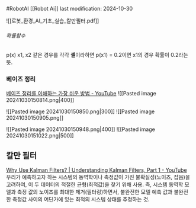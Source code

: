 #RobotAI
[[Robot Ai]]
last modification: 2024-10-30

![[로봇_환경_AI_기초_실습_칼만필터.pdf]]

###### 확률함수
p(x)
x1, x2 같은 경우를 각각 **셀**이라하면
p(x1) = 0.2이면 x1의 경우 확률이 0.2라는 뜻.

### 베이즈 정리
[베이즈 정리를 이해하는 가장 쉬운 방법 - YouTube](https://youtu.be/Y4ecU7NkiEI?si=q3F3fY6KWAjTUSRN)
![[Pasted image 20241030150814.png|400]]

![[Pasted image 20241030150850.png|300]]
![[Pasted image 20241030150905.png]]

![[Pasted image 20241030150948.png|400]]
![[Pasted image 20241030151022.png|500]]

## 칼만 필터
[Why Use Kalman Filters? | Understanding Kalman Filters, Part 1 - YouTube](https://youtu.be/mwn8xhgNpFY?si=cqWrTW4Bm2nYEf5j)
우리가 예측하고자 하는 시스템의 동역학이나 측정값이 가진 불확실성(노이즈, 잡음)을 고려하여, 이 두 데이터의 적절한 균형(최적값)을 찾기 위해 사용.
 즉, 시스템 동역학 모델과 측정 값의 노이즈를 최대한 제거(필터링)하면서, 불완전한 모델 예측 값과 불완전한 측정값 사이의 어딘가에 있는 최적의 시스템 상태를 추정하는 것.
